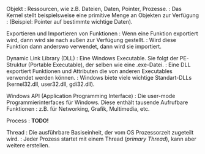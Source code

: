Objekt
: Ressourcen, wie z.B. Dateien, Daten, Pointer, Prozesse.
: Das Kernel stellt beispielsweise eine primitive Menge an Objekten zur Verfügung
: (Beispiel: Pointer auf bestimmte wichtige Daten).

Exportieren und Importieren von Funktionen
: Wenn eine Funktion exportiert wird, dann wird sie nach außen zur Verfügung gestellt.
: Wird diese Funktion dann anderswo verwendet, dann wird sie importiert.

Dynamic Link Library (DLL)
: Eine Windows Executable. Sie folgt der PE-Struktur (Portable Executable), der selben wie eine .exe-Datei.
: Eine DLL exportiert Funktionen und Attributen die von anderen Executables verwendet werden können.
: Windows biete viele wichtige Standart-DLLs (kernel32.dll, user32.dll, gdi32.dll).

Windows API (Application Programming Interface)
: Die user-mode Programmierinterfaces für Windows. Diese enthält tausende Aufrufbare Funktionen
: z.B. für Networking, Grafik, Multimedia, etc.

Process
: **TODO!**

Thread
: Die ausführbare Basiseinheit, der vom OS Prozessorzeit zugeteilt wird.
: Jeder Prozess startet mit einem Thread (*primary Thread*), kann aber weitere erstellen.
